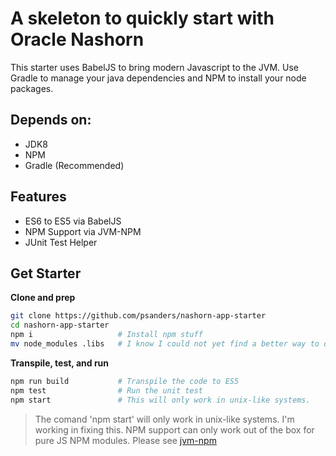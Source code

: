 # A skeleton to quickly start with Oracle Nashorn

This starter uses BabelJS to bring modern Javascript to the JVM. Use Gradle to manage your java dependencies
and NPM to install your node packages.

## Depends on:

- JDK8
- NPM
- Gradle (Recommended)

## Features

- ES6 to ES5 via BabelJS
- NPM Support via JVM-NPM
- JUnit Test Helper

## Get Starter

**Clone and prep**

```bash
git clone https://github.com/psanders/nashorn-app-starter
cd nashorn-app-starter
npm i                   # Install npm stuff
mv node_modules .libs   # I know I could not yet find a better way to do this
```

**Transpile, test, and run**

```bash
npm run build           # Transpile the code to ES5
npm test                # Run the unit test
npm start               # This will only work in unix-like systems.
```

> The comand 'npm start' will only work in unix-like systems. I'm working in fixing this.
> NPM support can only work out of the box for pure JS NPM modules. Please see [jvm-npm](https://github.com/nodyn/jvm-npm)
